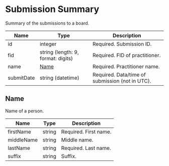 # Submission Summary

Summary of the submissions to a board.

| Name | Type | Description |
| - | - | - |
| id | integer | Required. Submission ID. |
| fid | string (length: 9, format: digits) | Required. FID of practitioner. |
| name | [Name](#name) | Required. Practitioner name. |
| submitDate | string (datetime) | Required. Data/time of submission (not in UTC). |

## Name

Name of a person.

| Name | Type | Description |
| - | - | - |
| firstName | string | Required. First name. |
| middleName | string | Middle name. |
| lastName | string | Required. Last name. |
| suffix | string | Suffix. |
